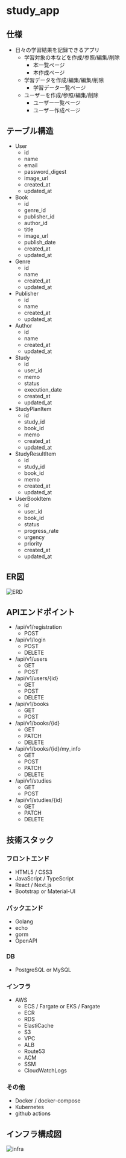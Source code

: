 # study_app

## 仕様
- 日々の学習結果を記録できるアプリ
    - 学習対象の本などを作成/参照/編集/削除
        - 本一覧ページ
        - 本作成ページ
    - 学習データを作成/編集/編集/削除
        - 学習データ一覧ページ
    - ユーザーを作成/参照/編集/削除
        - ユーザー一覧ページ
        - ユーザー作成ページ

## テーブル構造
- User
    - id
    - name
    - email
    - password_digest
    - image_url
    - created_at
    - updated_at
- Book
    - id
    - genre_id
    - publisher_id
    - author_id
    - title
    - image_url
    - publish_date
    - created_at
    - updated_at
- Genre
    - id
    - name
    - created_at
    - updated_at
- Publisher
  - id
  - name
  - created_at
  - updated_at
- Author
  - id
  - name
  - created_at
  - updated_at
- Study
    - id
    - user_id
    - memo
    - status
    - execution_date
    - created_at
    - updated_at
- StudyPlanItem
    - id
    - study_id
    - book_id
    - memo
    - created_at
    - updated_at
- StudyResultItem
    - id
    - study_id
    - book_id
    - memo
    - created_at
    - updated_at
- UserBookItem
    - id
    - user_id
    - book_id
    - status
    - progress_rate
    - urgency
    - priority
    - created_at
    - updated_at
  
## ER図
![ERD](https://user-images.githubusercontent.com/26411908/103233041-663ed480-497f-11eb-8902-020749089f02.png)

## APIエンドポイント
- /api/v1/registration
  - POST
- /api/v1/login
  - POST
  - DELETE
- /api/v1/users
  - GET
  - POST
- /api/v1/users/{id}
  - GET
  - POST
  - DELETE
- /api/v1/books
  - GET
  - POST
- /api/v1/books/{id}
  - GET
  - PATCH
  - DELETE
- /api/v1/books/{id}/my_info
  - GET
  - POST
  - PATCH
  - DELETE
- /api/v1/studies
  - GET
  - POST
- /api/v1/studies/{id}
  - GET
  - PATCH
  - DELETE

## 技術スタック
### フロントエンド
- HTML5 / CSS3
- JavaScript / TypeScript
- React / Next.js
- Bootstrap or Material-UI
### バックエンド
- Golang
- echo
- gorm
- OpenAPI
### DB
- PostgreSQL or MySQL
### インフラ
- AWS
    - ECS / Fargate or EKS / Fargate
    - ECR
    - RDS
    - ElastiCache
    - S3
    - VPC
    - ALB
    - Route53
    - ACM
    - SSM
    - CloudWatchLogs
### その他
- Docker / docker-compose
- Kubernetes
- github actions

## インフラ構成図
![infra](https://user-images.githubusercontent.com/26411908/103181339-65586500-48e3-11eb-8a60-c8535015d309.png)

